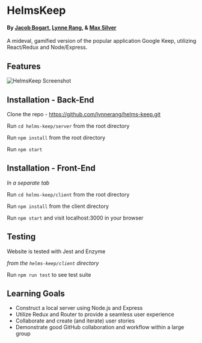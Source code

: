 # HelmsKeep
#### By [Jacob Bogart](https://github.com/jacobogart), [Lynne Rang](https://github.com/lynnerang), & [Max Silver](https://github.com/MaxBSilver)
A mideval, gamified version of the popular application Google Keep, utilizing React/Redux and Node/Express. 

## Features

![HelmsKeep Screenshot](https://ibb.co/kgv1bqX)

## Installation - Back-End
Clone the repo - https://github.com/lynnerang/helms-keep.git

Run `cd helms-keep/server` from the root directory

Run `npm install` from the root directory

Run `npm start`

## Installation - Front-End
*In a separate tab*

Run `cd helms-keep/client` from the root directory

Run `npm install` from the client directory

Run `npm start` and visit localhost:3000 in your browser

## Testing
Website is tested with Jest and Enzyme

*from the `helms-keep/client` directory*

Run `npm run test` to see test suite

## Learning Goals
* Construct a local server using Node.js and Express 
* Utilize Redux and Router to provide a seamless user experience 
* Collaborate and create (and iterate) user stories
* Demonstrate good GitHub collaboration and workflow within a large group
